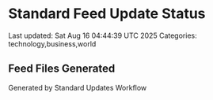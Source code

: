 # Standard Feed Update Status
Last updated: Sat Aug 16 04:44:39 UTC 2025
Categories: technology,business,world

## Feed Files Generated

Generated by Standard Updates Workflow

